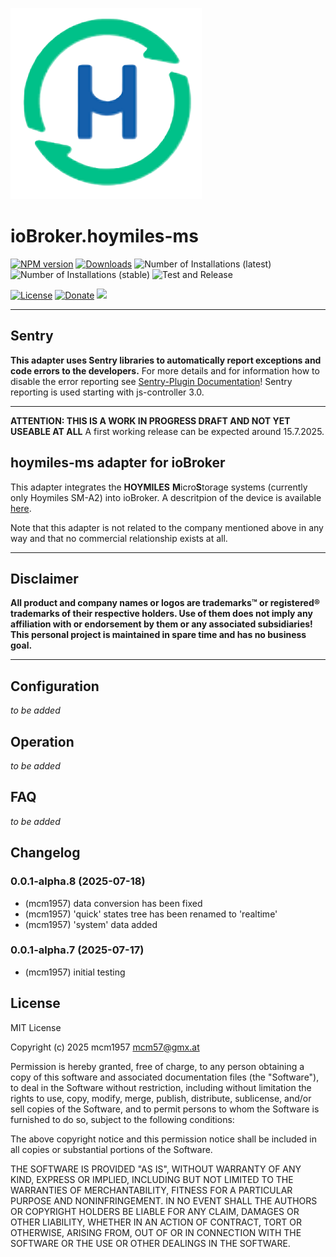 ![Logo](admin/hoymiles-ms.png)
# ioBroker.hoymiles-ms

[![NPM version](http://img.shields.io/npm/v/iobroker.hoymiles-ms.svg)](https://www.npmjs.com/package/iobroker.hoymiles-ms)
[![Downloads](https://img.shields.io/npm/dm/iobroker.hoymiles-ms.svg)](https://www.npmjs.com/package/iobroker.hoymiles-ms)
![Number of Installations (latest)](http://iobroker.live/badges/hoymiles-ms-installed.svg)
![Number of Installations (stable)](http://iobroker.live/badges/hoymiles-ms-stable.svg)
![Test and Release](https://github.com/mcm4iob/ioBroker.hoymiles-ms/workflows/Test%20and%20Release/badge.svg)

[![License](https://img.shields.io/github/license/mcm4iob/ioBroker.hoymiles-ms?style=flat)](https://github.com/mcm4iob/ioBroker.hoymiles-ms/blob/main/LICENSE)
[![Donate](https://img.shields.io/badge/paypal-donate%20|%20spenden-blue.svg)](https://paypal.me/mcm1957atIoBroker)
[![](https://img.shields.io/static/v1?label=Sponsor&message=%E2%9D%A4&logo=GitHub&color=%23fe8e86)](https://github.com/sponsors/mcm1957)

**************************************************************************************************************
## Sentry
**This adapter uses Sentry libraries to automatically report exceptions and code errors to the developers.**
For more details and for information how to disable the error reporting see [Sentry-Plugin Documentation](https://github.com/ioBroker/plugin-sentry#plugin-sentry)! Sentry reporting is used starting with js-controller 3.0.

**************************************************************************************************************

**ATTENTION: THIS IS A WORK IN PROGRESS DRAFT AND NOT YET USEABLE AT ALL**
A first working release can be expected around 15.7.2025.

## hoymiles-ms adapter for ioBroker

This adapter integrates the **HOYMILES** **M**icro**S**torage systems (currently only Hoymiles SM-A2) into ioBroker. A descritpion of the device is available [here](https://www.hoymiles.com/de/products/micro-storage).

Note that this adapter is not related to the company mentioned above in any way and that no commercial relationship exists at all.

**************************************************************************************************************

## Disclaimer
**All product and company names or logos are trademarks™ or registered® trademarks of their respective holders. Use of them does not imply any affiliation with or endorsement by them or any associated subsidiaries! This personal project is maintained in spare time and has no business goal.**

**************************************************************************************************************

## Configuration

*to be added*

## Operation

*to be added*

## FAQ

*to be added*

## Changelog
<!--
    Placeholder for the next version (at the beginning of the line):
    ### **WORK IN PROGRESS**
-->
### 0.0.1-alpha.8 (2025-07-18)
* (mcm1957) data conversion has been fixed
* (mcm1957) 'quick' states tree has been renamed to 'realtime'
* (mcm1957) 'system' data added

### 0.0.1-alpha.7 (2025-07-17)
* (mcm1957) initial testing

## License
MIT License

Copyright (c) 2025 mcm1957 <mcm57@gmx.at>

Permission is hereby granted, free of charge, to any person obtaining a copy
of this software and associated documentation files (the "Software"), to deal
in the Software without restriction, including without limitation the rights
to use, copy, modify, merge, publish, distribute, sublicense, and/or sell
copies of the Software, and to permit persons to whom the Software is
furnished to do so, subject to the following conditions:

The above copyright notice and this permission notice shall be included in all
copies or substantial portions of the Software.

THE SOFTWARE IS PROVIDED "AS IS", WITHOUT WARRANTY OF ANY KIND, EXPRESS OR
IMPLIED, INCLUDING BUT NOT LIMITED TO THE WARRANTIES OF MERCHANTABILITY,
FITNESS FOR A PARTICULAR PURPOSE AND NONINFRINGEMENT. IN NO EVENT SHALL THE
AUTHORS OR COPYRIGHT HOLDERS BE LIABLE FOR ANY CLAIM, DAMAGES OR OTHER
LIABILITY, WHETHER IN AN ACTION OF CONTRACT, TORT OR OTHERWISE, ARISING FROM,
OUT OF OR IN CONNECTION WITH THE SOFTWARE OR THE USE OR OTHER DEALINGS IN THE
SOFTWARE.